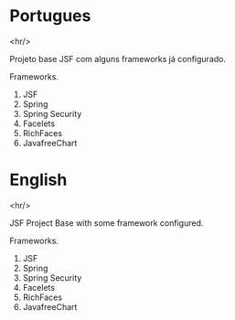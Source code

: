 <h1>Portugues</h1>


&lt;hr/&gt;


Projeto base JSF com alguns frameworks já configurado.

Frameworks.

1. JSF <br />
2. Spring <br />
3. Spring Security <br />
4. Facelets <br />
5. RichFaces <br />
6. JavafreeChart <br />


<h1>English</h1>


&lt;hr/&gt;


JSF Project Base with some framework configured.

Frameworks.

1. JSF <br />
2. Spring <br />
3. Spring Security <br />
4. Facelets <br />
5. RichFaces <br />
6. JavafreeChart <br />